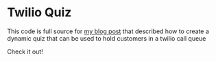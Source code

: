 # Twilio Quiz
This code is full source for [my blog post](https://jords1987.github.io/twilioquiz/) that described how to create a dynamic quiz that can be used to hold customers in a twilio call queue

Check it out!
